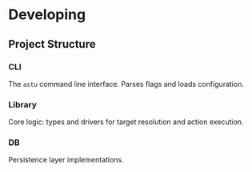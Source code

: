 # Developing

## Project Structure

### CLI

The `astu` command line interface. Parses flags and loads configuration.

### Library

Core logic: types and drivers for target resolution and action execution.

### DB

Persistence layer implementations.
